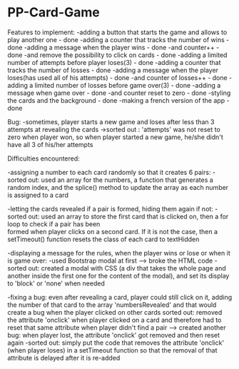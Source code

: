 # PP-Card-Game

Features to implement:
    -adding a button that starts the game and allows to play another one - done
    -adding a counter that tracks the number of wins - done
    -adding a message when the player wins - done
        -and counter++ - done
        -and remove the possibility to click on cards - done
    -adding a limited number of attempts before player loses(3) - done 
    -adding a counter that tracks the number of losses - done
    -adding a message when the player loses(has used all of his attempts) - done
        -and counter of losses++ - done
    -adding a limited number of losses before game over(3) - done
    -adding a message when game over - done
        -and counter reset to zero - done 
    -styling the cards and the background - done
    -making a french version of the app - done

Bug:
    -sometimes, player starts a new game and loses after less than 3 attempts at revealing the cards
     ->sorted out : 'attempts' was not reset to zero when player won, so when player started a new game, he/she didn't have all 3 of his/her attempts



Difficulties encountered:

-assigning a number to each card randomly so that it creates 6 pairs:
    -sorted out: used an array for the numbers, a function that generates a random index, and the splice() method to update
                 the array as each number is assigned to a card

-letting the cards revealed if a pair is formed, hiding them again if not:
    -sorted out: used an array to store the first card that is clicked on, then a for loop to check if a pair has been    
                 formed when player clicks on a second card. If it is not the case, then a setTimeout() function resets the class of each card to textHidden

-displaying a message for the rules, when the player wins or lose or when it is game over:
    -used Bootstrap modal at first --> broke the HTML code 
        -sorted out: created a modal with CSS (a div that takes the whole page and another inside the first one for the
                     content of the modal), and set its display to 'block' or 'none' when needed

-fixing a bug: even after revealing a card, player could still click on it, adding the number of that card to the array
               'numbersRevealed' and that would create a bug when the player clicked on other cards
                    sorted out: removed the attribute 'onclick' when player clicked on a card and therefore had to reset
                                that same attribute when player didn't find a pair
                                --> created another bug: when player lost, the attribute 'onclick' got removed and then 
                                    reset again
                                        -sorted out: simply put the code that removes the attribute 'onclick' (when player 
                                                     loses) in a setTimeout function so that the removal of that attribute
                                                     is delayed after it is re-added
                                                        
